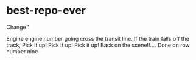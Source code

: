 # best-repo-ever

Change 1





Engine engine number going cross the transit line.  If the train falls off the track,  Pick it up! Pick it up! Pick it up!  Back on the scene!!....   Done on row number nine